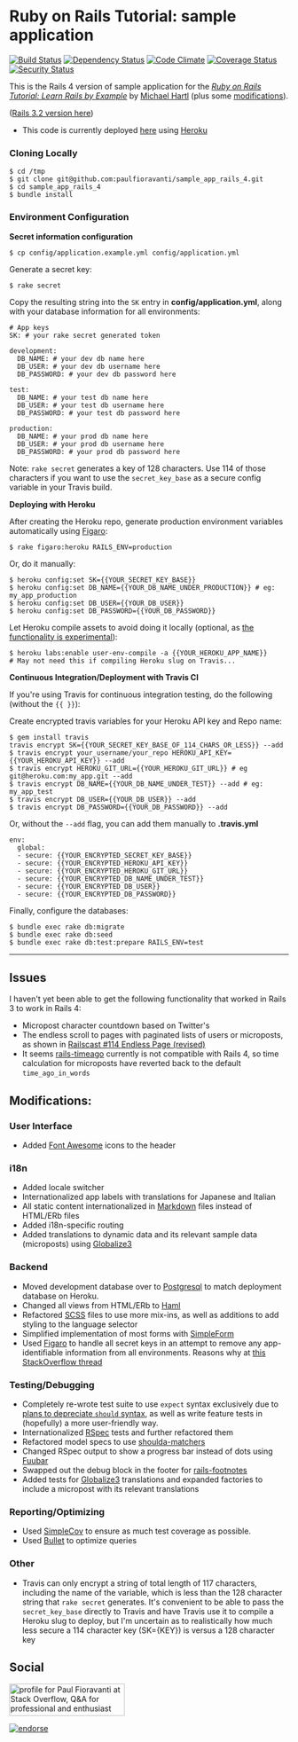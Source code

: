 # Ruby on Rails Tutorial: sample application
[![Build Status](https://secure.travis-ci.org/paulfioravanti/sample_app_rails_4.png)](http://travis-ci.org/paulfioravanti/sample_app_rails_4) [![Dependency Status](https://gemnasium.com/paulfioravanti/sample_app_rails_4.png)](https://gemnasium.com/paulfioravanti/sample_app_rails_4) [![Code Climate](https://codeclimate.com/github/paulfioravanti/sample_app_rails_4.png)](https://codeclimate.com/github/paulfioravanti/sample_app_rails_4) [![Coverage Status](https://coveralls.io/repos/paulfioravanti/sample_app_rails_4/badge.png?branch=master)](https://coveralls.io/r/paulfioravanti/sample_app_rails_4?branch=master) [![Security Status](http://rails-brakeman.com/paulfioravanti/sample_app_rails_4.png)](http://rails-brakeman.com/paulfioravanti/sample_app_rails_4)

This is the Rails 4 version of sample application for the 
[*Ruby on Rails Tutorial: Learn Rails by Example*](http://railstutorial.org/)
by [Michael Hartl](http://michaelhartl.com) (plus some [modifications](#modifications)).

([Rails 3.2 version here](https://github.com/paulfioravanti/sample_app))

- This code is currently deployed [here](https://pf-sampleapp-rails4.herokuapp.com) using [Heroku](http://www.heroku.com/)

### Cloning Locally

    $ cd /tmp
    $ git clone git@github.com:paulfioravanti/sample_app_rails_4.git
    $ cd sample_app_rails_4
    $ bundle install

### Environment Configuration

**Secret information configuration**

    $ cp config/application.example.yml config/application.yml

Generate a secret key:

    $ rake secret

Copy the resulting string into the `SK` entry in **config/application.yml**, along with your database information for all environments:

    # App keys
    SK: # your rake secret generated token

    development:
      DB_NAME: # your dev db name here
      DB_USER: # your dev db username here
      DB_PASSWORD: # your dev db password here

    test:
      DB_NAME: # your test db name here
      DB_USER: # your test db username here
      DB_PASSWORD: # your test db password here

    production:
      DB_NAME: # your prod db name here
      DB_USER: # your prod db username here
      DB_PASSWORD: # your prod db password here

Note: `rake secret` generates a key of 128 characters.  Use 114 of those characters if you want to use the `secret_key_base` as a secure config variable in your Travis build.

**Deploying with Heroku**

After creating the Heroku repo, generate production environment variables automatically using [Figaro](https://github.com/laserlemon/figaro):

    $ rake figaro:heroku RAILS_ENV=production

Or, do it manually:

    $ heroku config:set SK={{YOUR_SECRET_KEY_BASE}}
    $ heroku config:set DB_NAME={{YOUR_DB_NAME_UNDER_PRODUCTION}} # eg: my_app_production
    $ heroku config:set DB_USER={{YOUR_DB_USER}}
    $ heroku config:set DB_PASSWORD={{YOUR_DB_PASSWORD}}

Let Heroku compile assets to avoid doing it locally (optional, as [the functionality is experimental](https://devcenter.heroku.com/articles/labs-user-env-compile)):

    $ heroku labs:enable user-env-compile -a {{YOUR_HEROKU_APP_NAME}}
    # May not need this if compiling Heroku slug on Travis...

**Continuous Integration/Deployment with Travis CI**

If you're using Travis for continuous integration testing, do the following (without the `{{ }}`):

Create encrypted travis variables for your Heroku API key and Repo name:

    $ gem install travis
    travis encrypt SK={{YOUR_SECRET_KEY_BASE_OF_114_CHARS_OR_LESS}} --add
    $ travis encrypt your_username/your_repo HEROKU_API_KEY={{YOUR_HEROKU_API_KEY}} --add
    $ travis encrypt HEROKU_GIT_URL={{YOUR_HEROKU_GIT_URL}} # eg git@heroku.com:my_app.git --add
    $ travis encrypt DB_NAME={{YOUR_DB_NAME_UNDER_TEST}} --add # eg: my_app_test
    $ travis encrypt DB_USER={{YOUR_DB_USER}} --add
    $ travis encrypt DB_PASSWORD={{YOUR_DB_PASSWORD}} --add

Or, without the `--add` flag, you can add them manually to **.travis.yml**

    env:
      global:
      - secure: {{YOUR_ENCRYPTED_SECRET_KEY_BASE}}
      - secure: {{YOUR_ENCRYPTED_HEROKU_API_KEY}}
      - secure: {{YOUR_ENCRYPTED_HEROKU_GIT_URL}}
      - secure: {{YOUR_ENCRYPTED_DB_NAME_UNDER_TEST}}
      - secure: {{YOUR_ENCRYPTED_DB_USER}}
      - secure: {{YOUR_ENCRYPTED_DB_PASSWORD}}

Finally, configure the databases:

    $ bundle exec rake db:migrate
    $ bundle exec rake db:seed
    $ bundle exec rake db:test:prepare RAILS_ENV=test

- - -

## Issues

I haven't yet been able to get the following functionality that worked in Rails 3 to work in Rails 4:

- Micropost character countdown based on Twitter's
- The endless scroll to pages with paginated lists of users or microposts, as shown in [Railscast #114 Endless Page (revised)](http://railscasts.com/episodes/114-endless-page-revised)
- It seems [rails-timeago](https://github.com/jgraichen/rails-timeago) currently is not compatible with Rails 4, so time calculation for microposts have reverted back to the default `time_ago_in_words`

## Modifications:

### User Interface
- Added [Font Awesome](http://fortawesome.github.com/Font-Awesome/) icons to the header

### i18n
- Added locale switcher
- Internationalized app labels with translations for Japanese and Italian
- All static content internationalized in [Markdown](http://daringfireball.net/projects/markdown/) files instead of HTML/ERb files
- Added i18n-specific routing
- Added translations to dynamic data and its relevant sample data (microposts) using [Globalize3](https://github.com/svenfuchs/globalize3)

### Backend
- Moved development database over to [Postgresql](http://www.postgresql.org/) to match deployment database on Heroku.
- Changed all views from HTML/ERb to [Haml](http://haml-lang.com/)
- Refactored [SCSS](http://sass-lang.com/) files to use more mix-ins, as well as additions to add styling to the language selector
- Simplified implementation of most forms with [SimpleForm](https://github.com/plataformatec/simple_form)
- Used [Figaro](https://github.com/laserlemon/figaro) to handle all secret keys in an attempt to remove any app-identifiable information from all environments.  Reasons why at [this StackOverflow thread](http://stackoverflow.com/q/14785257/567863)

### Testing/Debugging
- Completely re-wrote test suite to use `expect` syntax exclusively due to [plans to depreciate `should` syntax](http://myronmars.to/n/dev-blog/2012/06/rspecs-new-expectation-syntax), as well as write feature tests in (hopefully) a more user-friendly way.
- Internationalized [RSpec](http://rspec.info/) tests and further refactored them
- Refactored model specs to use [shoulda-matchers](https://github.com/thoughtbot/shoulda-matchers)
- Changed RSpec output to show a progress bar instead of dots using [Fuubar](https://github.com/jeffkreeftmeijer/fuubar)
- Swapped out the debug block in the footer for [rails-footnotes](https://github.com/josevalim/rails-footnotes)
- Added tests for [Globalize3](https://github.com/svenfuchs/globalize3) translations and expanded factories to include a micropost with its relevant translations

### Reporting/Optimizing
- Used [SimpleCov](https://github.com/colszowka/simplecov) to ensure as much test coverage as possible.
- Used [Bullet](https://github.com/flyerhzm/bullet) to optimize queries

### Other
- Travis can only encrypt a string of total length of 117 characters, including the name of the variable, which is less than the 128 character string that `rake secret` generates.  It's convenient to be able to pass the `secret_key_base` directly to Travis and have Travis use it to compile a Heroku slug to deploy, but I'm uncertain as to realistically how much less secure a 114 character key (SK={KEY}) is versus a 128 character key

## Social

<a href="http://stackoverflow.com/users/567863/paul-fioravanti">
  <img src="http://stackoverflow.com/users/flair/567863.png" width="208" height="58" alt="profile for Paul Fioravanti at Stack Overflow, Q&amp;A for professional and enthusiast programmers" title="profile for Paul Fioravanti at Stack Overflow, Q&amp;A for professional and enthusiast programmers">
</a>

[![endorse](http://api.coderwall.com/pfioravanti/endorsecount.png)](http://coderwall.com/pfioravanti)